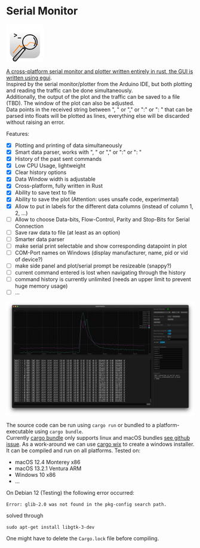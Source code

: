 # Serial Monitor

<a href="https://github.com/hacknus/serial-monitor-rust/releases"><img src="icons/icon.png" alt= “” width="100" height="100"> </img> 

A cross-platform serial monitor and plotter written entirely in rust, the GUI is written
using [egui](https://github.com/emilk/egui).  
Inspired by the serial monitor/plotter from the Arduino IDE, but both plotting and reading the traffic can be done
simultaneously.  
Additionally, the output of the plot and the traffic can be saved to a file (TBD). The window of the plot can also be
adjusted.  
Data points in the received string between ", " or "," or ":" or ": " that can be parsed into floats will be plotted as
lines, everything else will be discarded without raising an error.

Features:

- [X] Plotting and printing of data simultaneously
- [X] Smart data parser, works with ", " or "," or ":" or ": "
- [X] History of the past sent commands
- [X] Low CPU Usage, lightweight
- [X] Clear history options
- [X] Data Window width is adjustable
- [X] Cross-platform, fully written in Rust
- [X] Ability to save text to file
- [X] Ability to save the plot (Attention: uses unsafe code, experimental)
- [X] Allow to put in labels for the different data columns (instead of column 1, 2, ...)
- [ ] Allow to choose Data-bits, Flow-Control, Parity and Stop-Bits for Serial Connection
- [ ] Save raw data to file (at least as an option)
- [ ] Smarter data parser
- [ ] make serial print selectable and show corresponding datapoint in plot
- [ ] COM-Port names on Windows (display manufacturer, name, pid or vid of device?)
- [ ] make side panel and plot/serial prompt be resizeable (snappy?)
- [ ] current command entered is lost when navigating through the history
- [ ] command history is currently unlimited (needs an upper limit to prevent huge memory usage)
- [ ] ...

![Screenshot of the application on macOS](screenshot.png)

The source code can be run using ```cargo run``` or bundled to a platform-executable using ```cargo bundle```.  
Currently [cargo bundle](https://github.com/burtonageo/cargo-bundle) only supports linux and macOS
bundles [see github issue](https://github.com/burtonageo/cargo-bundle/issues/77).
As a work-around we can use [cargo wix](https://github.com/volks73/cargo-wix) to create a windows installer.  
It can be compiled and run on all platforms.
Tested on:

- macOS 12.4 Monterey x86
- macOS 13.2.1 Ventura ARM
- Windows 10 x86
- ...

On Debian 12 (Testing) the following error occurred:

```
Error: glib-2.0 was not found in the pkg-config search path.
```

solved through

```
sudo apt-get install libgtk-3-dev
```

One might have to delete the ```Cargo.lock``` file before compiling.  
